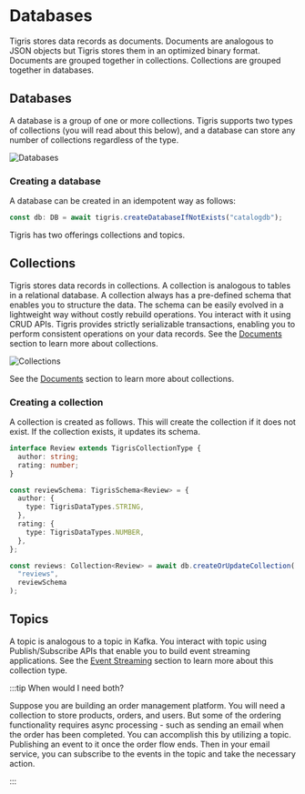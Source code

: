 # Databases

Tigris stores data records as documents. Documents are analogous to JSON
objects but Tigris stores them in an optimized binary format. Documents are
grouped together in collections. Collections are grouped together in databases.

## Databases

A database is a group of one or more collections. Tigris supports two
types of collections (you will read about this below), and a database can
store any number of collections regardless of the type.

![Databases](/img/databases.jpg)

### Creating a database

A database can be created in an idempotent way as follows:

```ts
const db: DB = await tigris.createDatabaseIfNotExists("catalogdb");
```

Tigris has two offerings collections and topics.

## Collections

Tigris stores data records in collections. A collection is analogous
to tables in a relational database. A collection always has a
pre-defined schema that enables you to structure the data. The schema can be
easily evolved in a lightweight way without costly rebuild operations. You interact with it using CRUD APIs.
Tigris provides strictly serializable transactions, enabling you to perform consistent
operations on your data records. See the [Documents](../documents) section to learn more about collections.

![Collections](/img/collections.jpg)

See the [Documents](../documents) section to learn more about collections.

### Creating a collection

A collection is created as follows. This will create the collection if it
does not exist. If the collection exists, it updates its schema.

```ts
interface Review extends TigrisCollectionType {
  author: string;
  rating: number;
}

const reviewSchema: TigrisSchema<Review> = {
  author: {
    type: TigrisDataTypes.STRING,
  },
  rating: {
    type: TigrisDataTypes.NUMBER,
  },
};

const reviews: Collection<Review> = await db.createOrUpdateCollection(
  "reviews",
  reviewSchema
);
```

## Topics

A topic is analogous to a topic in Kafka. You interact with
topic using Publish/Subscribe APIs that enable you to
build event streaming applications. See the [Event Streaming](../events)
section to learn more about this collection type.

:::tip When would I need both?

Suppose you are building an order management platform. You will need a
collection to store products, orders, and users. But some of the ordering
functionality requires async processing - such as sending an email when the
order has been completed. You can accomplish this by utilizing a topic.
Publishing an event to it once the order flow ends. Then in your email service,
you can subscribe to the events in the topic and take the necessary action.

:::
